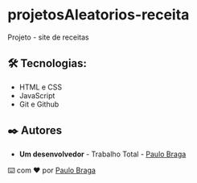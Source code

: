 # projetosAleatorios-receita

Projeto - site de receitas

## 🛠️ Tecnologias:

- HTML e CSS
- JavaScript
- Git e Github

## ✒️ Autores

- **Um desenvolvedor** - Trabalho Total - [Paulo Braga](https://github.com/paulobraga91)

⌨️ com ❤️ por [Paulo Braga](https://github.com/paulobraga91)
